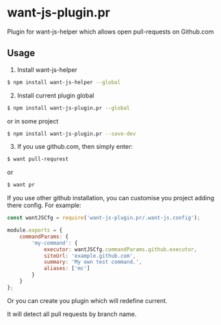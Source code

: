 # want-js-plugin.pr
Plugin for want-js-helper which allows open pull-requests on Github.com

## Usage

1) Install want-js-helper

```bash
$ npm install want-js-helper --global
```

2) Install current plugin global

```bash
$ npm install want-js-plugin.pr --global
```

or in some project

```bash
$ npm install want-js-plugin.pr --save-dev
```

3) If you use github.com, then simply enter:
```bash
$ want pull-requrest
```
 
or

```bash
$ want pr
```

If you use other github installation, уou can customise you project adding there config.
For example:

```js
const wantJSCfg = require('want-js-plugin.pr/.want-js.config');

module.exports = {
    commandParams: {
        'my-command': {
            executor: wantJSCfg.commandParams.github.executor,
            siteUrl: 'example.github.com',
            summary: 'My own test command.',
            aliases: ['mc']
        }
    }
};
```


Or you can create you plugin which will redefine current.

It will detect all pull requests by branch name.